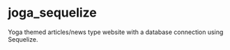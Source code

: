 # joga_sequelize

Yoga themed articles/news type website with a database connection using Sequelize.
